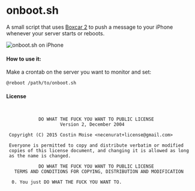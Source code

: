 onboot.sh
=======
A small script that uses [Boxcar 2](https://itunes.apple.com/us/app/boxcar-2/id782987891?mt=8) to push a message to your iPhone whenever your server starts or reboots.


![onboot.sh on iPhone](https://i.imgur.com/Su5ZfKs.png)

#### How to use it:
Make a crontab on the server you want to monitor and set:
````
@reboot /path/to/onboot.sh
````

#### License
````


            DO WHAT THE FUCK YOU WANT TO PUBLIC LICENSE
                    Version 2, December 2004

 Copyright (C) 2015 Costin Moise <necenurat+license@gmail.com>

 Everyone is permitted to copy and distribute verbatim or modified
 copies of this license document, and changing it is allowed as long
 as the name is changed.

            DO WHAT THE FUCK YOU WANT TO PUBLIC LICENSE
   TERMS AND CONDITIONS FOR COPYING, DISTRIBUTION AND MODIFICATION

  0. You just DO WHAT THE FUCK YOU WANT TO.
````
